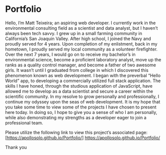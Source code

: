 # Portfolio
Hello, I’m Matt Teixeira; an aspiring web developer. I currently work in the environmental consulting field as a scientist and data analyst, but I haven’t always been tech savvy. I grew up in a small farming community in California’s San Joaquin Valley. After high school, I joined the Navy and proudly served for 4 years. Upon completion of my enlistment, back in my hometown, I proudly served my local community as a volunteer firefighter. Over the next 7 years, I would go on to receive my bachelor’s in environmental science, become a proficient laboratory analyst, move up the ranks as a quality control manager, and become a father of two awesome girls.
It wasn’t until I graduated from college in which I discovered this phenomenon known as web development. I began with the preverbal “Hello World” app, to developing a commercially utilized full stack application. The skills I have honed, through the studious application of JavaScript, have allowed me to develop as a data scientist and secure a career within the scientific community. In my resolve to grow personally and professionally, I continue my odyssey upon the seas of web development. It is my hope that you take some time to view some of the projects I have chosen to present here today. In doing so, I hope to give you a sense of who I am personally, while also demonstrating my strengths as a developer eager to join a professional team.

Please utilize the following link to view this project’s associated page: [https://apollosolo.github.io/Portfolio/] https://apollosolo.github.io/Portfolio/

Thank you
